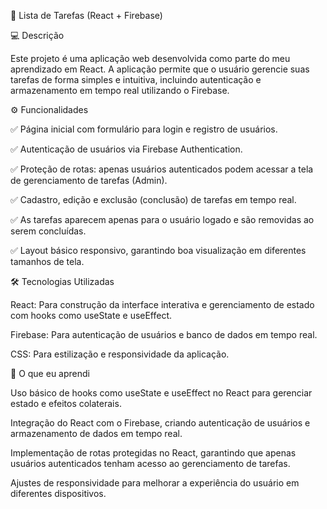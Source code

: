 📌 Lista de Tarefas (React + Firebase)

💻 Descrição

Este projeto é uma aplicação web desenvolvida como parte do meu aprendizado em React. A aplicação permite que o usuário gerencie suas tarefas de forma simples e intuitiva, incluindo autenticação e armazenamento em tempo real utilizando o Firebase.

⚙️ Funcionalidades

✅ Página inicial com formulário para login e registro de usuários.

✅ Autenticação de usuários via Firebase Authentication.

✅ Proteção de rotas: apenas usuários autenticados podem acessar a tela de gerenciamento de tarefas (Admin).

✅ Cadastro, edição e exclusão (conclusão) de tarefas em tempo real.

✅ As tarefas aparecem apenas para o usuário logado e são removidas ao serem concluídas.

✅ Layout básico responsivo, garantindo boa visualização em diferentes tamanhos de tela.

🛠️ Tecnologias Utilizadas

React: Para construção da interface interativa e gerenciamento de estado com hooks como useState e useEffect.

Firebase: Para autenticação de usuários e banco de dados em tempo real.

CSS: Para estilização e responsividade da aplicação.

🚀 O que eu aprendi

Uso básico de hooks como useState e useEffect no React para gerenciar estado e efeitos colaterais.

Integração do React com o Firebase, criando autenticação de usuários e armazenamento de dados em tempo real.

Implementação de rotas protegidas no React, garantindo que apenas usuários autenticados tenham acesso ao gerenciamento de tarefas.

Ajustes de responsividade para melhorar a experiência do usuário em diferentes dispositivos.

